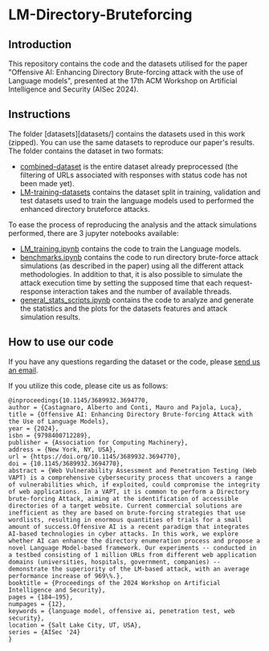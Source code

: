 # LM-Directory-Bruteforcing

## Introduction
This repository contains the code and the datasets utilised for the paper "Offensive AI: Enhancing Directory Brute-forcing attack with the use of Language models", presented at the 17th ACM Workshop on Artificial Intelligence and Security (AISec 2024).

## Instructions
The folder [datasets][datasets/] contains the datasets used in this work (zipped). You can use the same datasets to reproduce our paper's results.
The folder contains the dataset in two formats:
- [combined-dataset](datasets/combined_dataset.zip) is the entire dataset already preprocessed (the filtering of URLs associated with responses with status code has not been made yet).
- [LM-training-datasets](datasets/LM-training-datasets/) contains the dataset split in training, validation and test datasets used to train the language models used to performed the enhanced directory bruteforce attacks.

To ease the process of reproducing the analysis and the attack simulations performed, there are 3 jupyter notebooks available:
- [LM_training.ipynb](LM_training.ipynb) contains the code to train the Language models.
- [benchmarks.ipynb](benchmarks.ipynb) contains the code to run directory brute-force attack simulations (as described in the paper) using all the different attack methodologies. In addition to that, it is also possible to simulate the attack execution time by setting the supposed time that each request-response interaction takes and the number of available threads.
- [general_stats_scripts.ipynb](general_stats_scripts.ipynb) contains the code to analyze and generate the statistics and the plots for the datasets features and attack simulation results.


## How to use our code

If you have any questions regarding the dataset or the code, please [send us an email](mailto:alberto.castagnaro@gmail.com).

If you utilize this code, please cite us as follows:

```
@inproceedings{10.1145/3689932.3694770,
author = {Castagnaro, Alberto and Conti, Mauro and Pajola, Luca},
title = {Offensive AI: Enhancing Directory Brute-forcing Attack with the Use of Language Models},
year = {2024},
isbn = {9798400712289},
publisher = {Association for Computing Machinery},
address = {New York, NY, USA},
url = {https://doi.org/10.1145/3689932.3694770},
doi = {10.1145/3689932.3694770},
abstract = {Web Vulnerability Assessment and Penetration Testing (Web VAPT) is a comprehensive cybersecurity process that uncovers a range of vulnerabilities which, if exploited, could compromise the integrity of web applications. In a VAPT, it is common to perform a Directory brute-forcing Attack, aiming at the identification of accessible directories of a target website. Current commercial solutions are inefficient as they are based on brute-forcing strategies that use wordlists, resulting in enormous quantities of trials for a small amount of success.Offensive AI is a recent paradigm that integrates AI-based technologies in cyber attacks. In this work, we explore whether AI can enhance the directory enumeration process and propose a novel Language Model-based framework. Our experiments -- conducted in a testbed consisting of 1 million URLs from different web application domains (universities, hospitals, government, companies) -- demonstrate the superiority of the LM-based attack, with an average performance increase of 969\%.},
booktitle = {Proceedings of the 2024 Workshop on Artificial Intelligence and Security},
pages = {184–195},
numpages = {12},
keywords = {language model, offensive ai, penetration test, web security},
location = {Salt Lake City, UT, USA},
series = {AISec '24}
}
```
